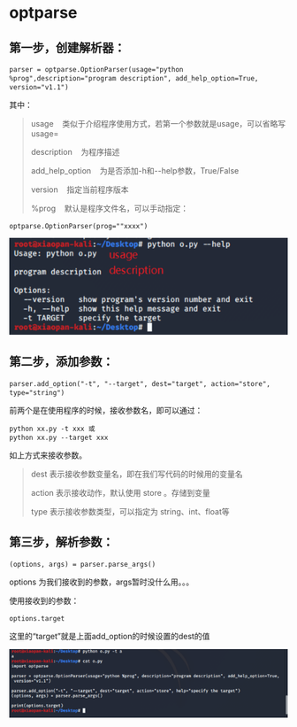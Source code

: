 # optparse


## 第一步，创建解析器： ##


	parser = optparse.OptionParser(usage="python %prog",description="program description", add_help_option=True, version="v1.1")

其中：
>usage&nbsp;&nbsp;&nbsp;&nbsp;类似于介绍程序使用方式，若第一个参数就是usage，可以省略写usage=
>
>description&nbsp;&nbsp;&nbsp;&nbsp;为程序描述
>
>add_help_option&nbsp;&nbsp;&nbsp;&nbsp;为是否添加-h和--help参数，True/False
>
>version&nbsp;&nbsp;&nbsp;&nbsp;指定当前程序版本
>
>%prog&nbsp;&nbsp;&nbsp;&nbsp;默认是程序文件名，可以手动指定：

	optparse.OptionParser(prog=""xxxx")

![](./optparse/1.png)



## 第二步，添加参数： ##

	parser.add_option("-t", "--target", dest="target", action="store", type="string")

前两个是在使用程序的时候，接收参数名，即可以通过：

	python xx.py -t xxx 或
	python xx.py --target xxx

如上方式来接收参数。

>dest 表示接收参数变量名，即在我们写代码的时候用的变量名
>
>action 表示接收动作，默认使用 store 。存储到变量
>
>type 表示接收参数类型，可以指定为 string、int、float等



## 第三步，解析参数： ##

	(options, args) = parser.parse_args()

options 为我们接收到的参数，args暂时没什么用。。。

使用接收到的参数：

	options.target

这里的“target”就是上面add_option的时候设置的dest的值

![](./optparse/2.png)
